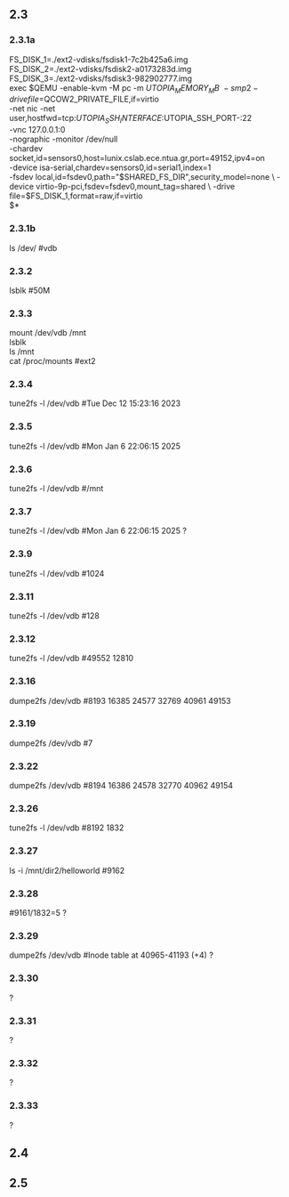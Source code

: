 ## 2.3
### 2.3.1a
FS_DISK_1=./ext2-vdisks/fsdisk1-7c2b425a6.img  
FS_DISK_2=./ext2-vdisks/fsdisk2-a0173283d.img  
FS_DISK_3=./ext2-vdisks/fsdisk3-982902777.img  
exec $QEMU -enable-kvm -M pc -m $UTOPIA_MEMORY_MB \
    -smp 2 -drive file=$QCOW2_PRIVATE_FILE,if=virtio \
    -net nic -net user,hostfwd=tcp:$UTOPIA_SSH_INTERFACE:$UTOPIA_SSH_PORT-:22 \
    -vnc 127.0.0.1:0 \
    -nographic -monitor /dev/null  \
    -chardev socket,id=sensors0,host=lunix.cslab.ece.ntua.gr,port=49152,ipv4=on \
    -device isa-serial,chardev=sensors0,id=serial1,index=1 \
    -fsdev local,id=fsdev0,path="$SHARED_FS_DIR",security_model=none \
    -device virtio-9p-pci,fsdev=fsdev0,mount_tag=shared \
    -drive file=$FS_DISK_1,format=raw,if=virtio \
    $*
### 2.3.1b
ls /dev/ #vdb
### 2.3.2
lsblk #50M
### 2.3.3
mount /dev/vdb /mnt  
lsblk  
ls /mnt  
cat /proc/mounts #ext2
### 2.3.4
tune2fs -l /dev/vdb #Tue Dec 12 15:23:16 2023
### 2.3.5
tune2fs -l /dev/vdb #Mon Jan  6 22:06:15 2025  
### 2.3.6
tune2fs -l /dev/vdb #/mnt  
### 2.3.7
tune2fs -l /dev/vdb #Mon Jan  6 22:06:15 2025 ? 
### 2.3.9
tune2fs -l /dev/vdb #1024
### 2.3.11
tune2fs -l /dev/vdb #128
### 2.3.12
tune2fs -l /dev/vdb #49552 12810
### 2.3.16
dumpe2fs /dev/vdb #8193 16385 24577 32769 40961 49153
### 2.3.19
dumpe2fs /dev/vdb #7
### 2.3.22
dumpe2fs /dev/vdb #8194 16386 24578 32770 40962 49154
### 2.3.26
tune2fs -l /dev/vdb #8192 1832
### 2.3.27
ls -i /mnt/dir2/helloworld #9162
### 2.3.28
#9161/1832=5 ?
### 2.3.29
dumpe2fs /dev/vdb #Inode table at 40965-41193 (+4) ?
### 2.3.30
?
### 2.3.31
?
### 2.3.32
?
### 2.3.33
?
## 2.4

## 2.5
